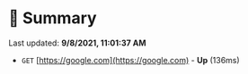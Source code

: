 # 📖 Summary
Last updated: **9/8/2021, 11:01:37 AM**

- `GET` [https://google.com](https://google.com) - **Up** (136ms)
